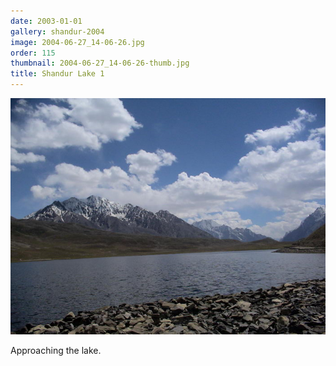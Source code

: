 ```yaml
---
date: 2003-01-01
gallery: shandur-2004
image: 2004-06-27_14-06-26.jpg
order: 115
thumbnail: 2004-06-27_14-06-26-thumb.jpg
title: Shandur Lake 1
---
```


![Shandur Lake 1](./2004-06-27_14-06-26.jpg)

Approaching the lake.